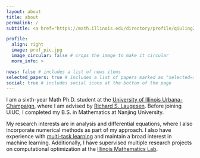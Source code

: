 ```yaml
---
layout: about
title: about
permalink: /
subtitle: <a href="https://math.illinois.edu/directory/profile/qiuling2">Ph.D. Candidate @ UIUC Math</a> qiuling2(at)illinois.edu

profile:
  align: right
  image: prof_pic.jpg
  image_circular: false # crops the image to make it circular
  more_info: >

news: false # includes a list of news items
selected_papers: true # includes a list of papers marked as "selected={true}"
social: true # includes social icons at the bottom of the page
---
```


I am a sixth-year Math Ph.D. student at the [University of Illinois Urbana-Champaign](https://illinois.edu/), where I am advised by [Richard S. Laugesen](https://math.illinois.edu/directory/profile/laugesen). Before joining UIUC, I completed my B.S. in Mathematics at Nanjing University.

My research interests are in analysis and differential equations, where I also incorporate numerical methods as part of my approach. I also have experience with [multi-task learning](https://openreview.net/forum?id=6EqUpqMnwl) and maintain a broad interest in machine learning. Additionally, I have supervised multiple research projects on computational optimization at the [Illinois Mathematics Lab](https://iml.math.illinois.edu/).